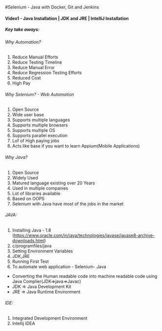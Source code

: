 #Selenium - Java with Docker, Git and Jenkins

#### Video1 - Java Installation | JDK and JRE | IntelliJ Installation

##### Key take aways:

###### Why Automation?
1. Reduce Manual Efforts
2. Reduce Testing Timeline
3. Reduce Manual Error
4. Reduce Regression Testing Efforts
5. Reduced Cost
6. High Pay

###### Why Selenium? - Web Automation
1. Open Source
2. Wide user base
3. Supports multiple languages
4. Supports multiple browsers
5. Supports multiple OS
6. Supports parallel execution
7. Lof of High paying jobs
8. Acts like base if you want to learn Appium(Mobile Applications)

###### Why Java?
1. Open Source
2. Widely Used
3. Matured language existing over 20 Years
4. Used in multiple companies
5. Lot of libraries available
6. Based on OOPS
7. Selenium with Java have most of the jobs in the market

###### JAVA:
1. Installing Java - 1.8 (https://www.oracle.com/in/java/technologies/javase/javase8-archive-downloads.html)
2. c/programfiles/java
3. Setting Environment Variables
4. JDK,JRE
5. Running First Test
6. To automate web application - Selenium- Java

* Converting the Human readable code into machine readable code using Java Complier(JDK=>java=>Javac)
* JDK => Java Development Kit
* JRE => Java Runtime Environment

###### IDE:
1. Integrated Development Environment
2. Intellij IDEA


